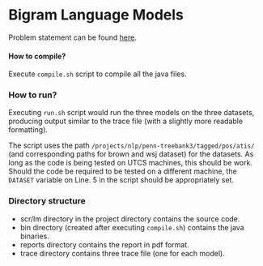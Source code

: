 Bigram Language Models
========
Problem statement can be found [here](https://www.cs.utexas.edu/~mooney/cs388/hw1.html).

#### How to compile?
Execute ``compile.sh`` script to compile all the java files.

### How to run?
Executing ``run.sh`` script would run the three models on the three datasets, producing output similar to the trace file (with a slightly more readable formatting). 

The script uses the path ``/projects/nlp/penn-treebank3/tagged/pos/atis/`` (and corresponding paths for brown and wsj dataset) for the datasets. As long as the code is being tested on UTCS machines, this should be work. Should the code be required to be tested on a different machine, the ``DATASET`` variable on Line. 5 in the script should be appropriately set.

### Directory structure
- scr/lm directory in the project directory contains the source code.
- bin directory (created after executing ``compile.sh``) contains the java binaries.
- reports directory contains the report in pdf format.
- trace directory contains three trace file (one for each model).
